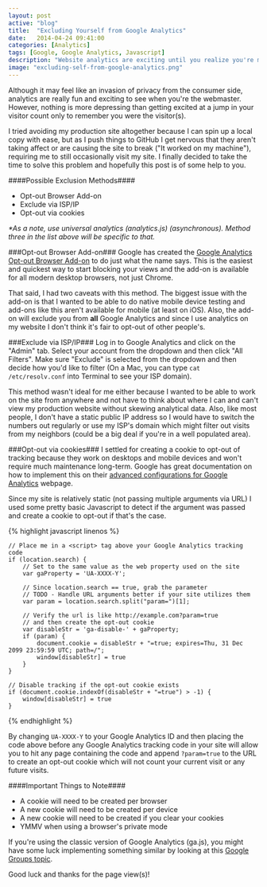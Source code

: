 ```yaml
---
layout: post
active: "blog"
title:  "Excluding Yourself from Google Analytics"
date:   2014-04-24 09:41:00
categories: [Analytics]
tags: [Google, Google Analytics, Javascript]
description: "Website analytics are exciting until you realize you're most of your site's visitors."
image: "excluding-self-from-google-analytics.png"
---
```


Although it may feel like an invasion of privacy from the consumer side, analytics are really fun and exciting to see when you're the webmaster. However, nothing is more depressing than getting excited at a jump in your visitor count only to remember you were the visitor(s).

I tried avoiding my production site altogether because I can spin up a local copy with ease, but as I push things to GitHub I get nervous that they aren't taking affect or are causing the site to break ("It worked on my machine"), requiring me to still occasionally visit my site. I finally decided to take the time to solve this problem and hopefully this post is of some help to you.

####Possible Exclusion Methods####
- Opt-out Browser Add-on
- Exclude via ISP/IP
- Opt-out via cookies

*&#42;As a note, use universal analytics (analytics.js) (asynchronous). Method three in the list above will be specific to that.*

###Opt-out Browser Add-on###
Google has created the [Google Analytics Opt-out Browser Add-on](https://tools.google.com/dlpage/gaoptout) to do just what the name says. This is the easiest and quickest way to start blocking your views and the add-on is available for all modern desktop browsers, not just Chrome.

That said, I had two caveats with this method. The biggest issue with the add-on is that I wanted to be able to do native mobile device testing and add-ons like this aren't available for mobile (at least on iOS). Also, the add-on will exclude you from **all** Google Analytics and since I use analytics on my website I don't think it's fair to opt-out of other people's.

###Exclude via ISP/IP###
Log in to Google Analytics and click on the "Admin" tab. Select your account from the dropdown and then click "All Filters". Make sure "Exclude" is selected from the dropdown and then decide how you'd like to filter (On a Mac, you can type `cat /etc/resolv.conf` into Terminal to see your ISP domain).

This method wasn't ideal for me either because I wanted to be able to work on the site from anywhere and not have to think about where I can and can't view my production website without skewing analytical data. Also, like most people, I don't have a static public IP address so I would have to switch the numbers out regularly or use my ISP's domain which might filter out visits from my neighbors (could be a big deal if you're in a well populated area).

###Opt-out via cookies###
I settled for creating a cookie to opt-out of tracking because they work on desktops and mobile devices and won't require much maintenance long-term. Google has great documentation on how to implement this on their [advanced configurations for Google Analytics](https://developers.google.com/analytics/devguides/collection/analyticsjs/advanced#optout) webpage.

Since my site is relatively static (not passing multiple arguments via URL) I used some pretty basic Javascript to detect if the argument was passed and create a cookie to opt-out if that's the case.

{% highlight javascript linenos %}

    // Place me in a <script> tag above your Google Analytics tracking code
    if (location.search) {
        // Set to the same value as the web property used on the site
        var gaProperty = 'UA-XXXX-Y';

        // Since location.search == true, grab the parameter
        // TODO - Handle URL arguments better if your site utilizes them
        var param = location.search.split("param=")[1];

        // Verify the url is like http://example.com?param=true
        // and then create the opt-out cookie
        var disableStr = 'ga-disable-' + gaProperty;
        if (param) {
            document.cookie = disableStr + "=true; expires=Thu, 31 Dec 2099 23:59:59 UTC; path=/";
            window[disableStr] = true
        }
    }

    // Disable tracking if the opt-out cookie exists
    if (document.cookie.indexOf(disableStr + "=true") > -1) {
        window[disableStr] = true
    }

{% endhighlight %}

By changing `UA-XXXX-Y` to your Google Analytics ID and then placing the code above before any Google Analytics tracking code in your site will allow you to hit any page containing the code and append `?param=true` to the URL to create an opt-out cookie which will not count your current visit or any future visits.

####Important Things to Note####
- A cookie will need to be created per browser
- A new cookie will need to be created per device
- A new cookie will need to be created if you clear your cookies
- YMMV when using a browser's private mode

If you're using the classic version of Google Analytics (ga.js), you might have some luck implementing something similar by looking at this [Google Groups topic](https://productforums.google.com/d/topic/analytics/NTHhcXNvE3A/discussion).

Good luck and thanks for the page view(s)!
